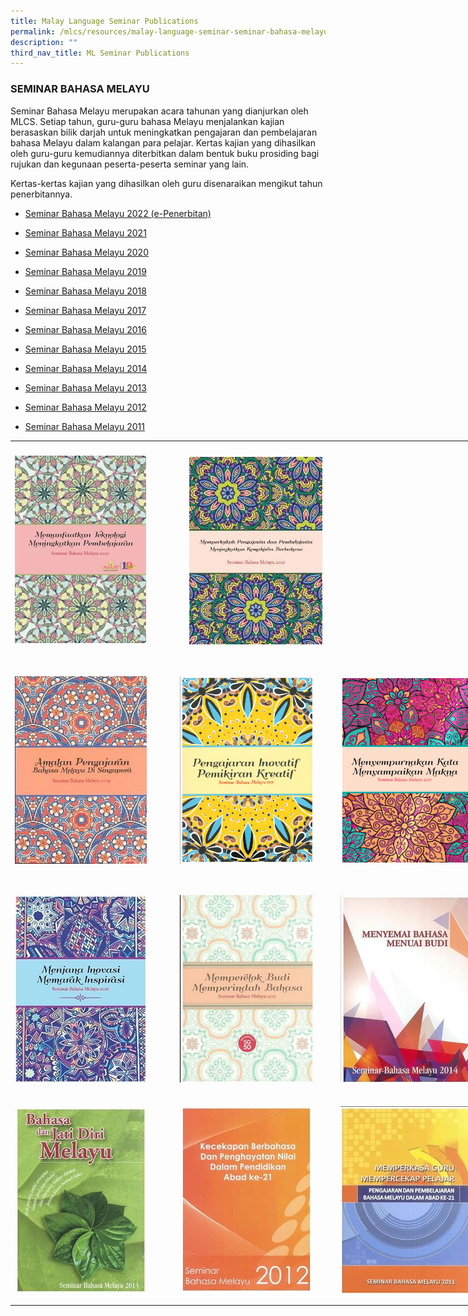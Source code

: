 ```yaml
---
title: Malay Language Seminar Publications
permalink: /mlcs/resources/malay-language-seminar-seminar-bahasa-melayu-publications/
description: ""
third_nav_title: ML Seminar Publications
---
```

### SEMINAR BAHASA MELAYU

Seminar Bahasa Melayu merupakan acara tahunan yang dianjurkan oleh MLCS. Setiap tahun, guru-guru bahasa Melayu menjalankan kajian berasaskan bilik darjah untuk meningkatkan pengajaran dan pembelajaran bahasa Melayu dalam kalangan para pelajar. Kertas kajian yang dihasilkan oleh guru-guru kemudiannya diterbitkan dalam bentuk buku prosiding bagi rujukan dan kegunaan peserta-peserta seminar yang lain.

Kertas-kertas kajian yang dihasilkan oleh guru disenaraikan mengikut tahun penerbitannya.

* [Seminar Bahasa Melayu 2022 (e-Penerbitan)](/mlcs/resources/malay-language-seminar-seminar-bahasa-melayu-publications/seminar-bahasa-melayu-2022)
* [Seminar Bahasa Melayu 2021](/mlcs/resources/malay-language-seminar-seminar-bahasa-melayu-publications/seminar-bahasa-melayu-2021)
*   [Seminar Bahasa Melayu 2020](/mlcs/resources/malay-language-seminar-seminar-bahasa-melayu-publications/seminar-bahasa-melayu-2020)
*   [Seminar Bahasa Melayu 2019](/mlcs/resources/malay-language-seminar-seminar-bahasa-melayu-publications/seminar-bahasa-melayu-2019)
*   [Seminar Bahasa Melayu 2018](/mlcs/resources/malay-language-seminar-seminar-bahasa-melayu-publications/seminar-bahasa-melayu-2018)
* [Seminar Bahasa Melayu 2017](/mlcs/resources/malay-language-seminar-seminar-bahasa-melayu-publications/seminar-bahasa-melayu-2017)
*    [Seminar Bahasa Melayu 2016](/mlcs/resources/malay-language-seminar-seminar-bahasa-melayu-publications/seminar-bahasa-melayu-2016)
* [Seminar Bahasa Melayu 2015](/mlcs/resources/malay-language-seminar-seminar-bahasa-melayu-publications/seminar-bahasa-melayu-2015)
* [Seminar Bahasa Melayu 2014](/mlcs/resources/malay-language-seminar-seminar-bahasa-melayu-publications/seminar-bahasa-melayu-2014)

* [Seminar Bahasa Melayu 2013](/mlcs/resources/malay-language-seminar-seminar-bahasa-melayu-publications/seminar-bahasa-melayu-2013)

* [Seminar Bahasa Melayu 2012](/mlcs/resources/malay-language-seminar-seminar-bahasa-melayu-publications/seminar-bahasa-melayu-2012)

*   [Seminar Bahasa Melayu 2011](/mlcs/resources/malay-language-seminar-seminar-bahasa-melayu-publications/seminar-bahasa-melayu-2011)

<table style="box-sizing: border-box; height: 1393px; width: 821px;"><tbody style="box-sizing: border-box;"><tr style="box-sizing: border-box; height: 352.719px;"><td style="box-sizing: border-box; width: 264.047px;"><a href="/mlcs/resources/malay-language-seminar-seminar-bahasa-melayu-publications/seminar-bahasa-melayu-2020" style="box-sizing: border-box; background-color: transparent; color: rgb(202, 33, 38);"><img src="/images/1-mlcs-sbm-2020-cover-(final-with-ast-logo).jpeg" alt="ML Seminar 2020" title="ML Seminar 2020" data-displaymode="Thumbnail" style="box-sizing: border-box; border-style: none; margin: 10px 0px; max-width: 100%;"></a></td><td style="box-sizing: border-box; width: 257.102px;"><a target="_blank" href="/mlcs/resources/malay-language-seminar-seminar-bahasa-melayu-publications/seminar-bahasa-melayu-2021" style="box-sizing: border-box; background-color: transparent; color: rgb(202, 33, 38);"><img src="/images/00-mlcs-sbm-cover.jpeg" alt="Seminar Bahasa Melayu 2021" title="Seminar Bahasa Melayu 2021" data-displaymode="Thumbnail" style="box-sizing: border-box; border-style: none; margin: 10px auto; max-width: 100%; display: block;"></a></td><td style="box-sizing: border-box; width: 291.852px;">&nbsp;</td></tr><tr style="box-sizing: border-box; height: 352.719px;"><td style="box-sizing: border-box; width: 264.047px;"><a href="/mlcs/resources/malay-language-seminar-seminar-bahasa-melayu-publications/seminar-bahasa-melayu-2019" style="box-sizing: border-box; background-color: transparent; color: rgb(202, 33, 38);"><img src="/images/20190823090123670_0001.jpeg" alt="ML Seminar 2019" title="ML Seminar 2019" data-displaymode="Thumbnail" style="box-sizing: border-box; border-style: none; margin: 10px 0px; max-width: 100%;"></a></td><td style="box-sizing: border-box; width: 257.102px;"><a href="/mlcs/resources/malay-language-seminar-seminar-bahasa-melayu-publications/seminar-bahasa-melayu-2018" style="box-sizing: border-box; background-color: transparent; color: rgb(202, 33, 38);"><img src="/images/sbm18_crp.png" alt="ML Seminar 2018" title="ML Seminar 2018" data-displaymode="Thumbnail" style="box-sizing: border-box; border-style: none; margin: 10px 0px; max-width: 100%;"></a></td><td style="box-sizing: border-box; width: 291.852px;"><a href="/mlcs/resources/malay-language-seminar-seminar-bahasa-melayu-publications/seminar-bahasa-melayu-2017" style="box-sizing: border-box; background-color: transparent; color: rgb(202, 33, 38);"><img src="/images/seminar-bahasa-melayu-2017_crp.png" alt="ML Seminar 2017" title="ML Seminar 2017" data-displaymode="Thumbnail" style="box-sizing: border-box; border-style: none; margin: 10px 0px; max-width: 100%;"></a></td></tr><tr style="box-sizing: border-box; height: 347.562px;"><td style="box-sizing: border-box; width: 264.047px;"><a href="/mlcs/resources/malay-language-seminar-seminar-bahasa-melayu-publications/seminar-bahasa-melayu-2016" style="box-sizing: border-box; background-color: transparent; color: rgb(202, 33, 38);"><img src="/images/seminar-bahasa-melayu-201619fd1cd1c46444c6a2347e5f095eb7fc.jpeg" alt="ML Seminar 2016" title="ML Seminar 2016" data-displaymode="Thumbnail" style="box-sizing: border-box; border-style: none; margin: 10px 0px; max-width: 100%;"></a></td><td style="box-sizing: border-box; width: 257.102px;"><a href="/mlcs/resources/malay-language-seminar-seminar-bahasa-melayu-publications/seminar-bahasa-melayu-2015" style="box-sizing: border-box; background-color: transparent; color: rgb(202, 33, 38);"><img src="/images/seminar-bahasa-melayu-2015e8817bfb37d547daab88a719713284a9.jpeg" alt="seminar-bahasa-melayu-2015" title="seminar-bahasa-melayu-2015" data-displaymode="Thumbnail" style="box-sizing: border-box; border-style: none; margin: 10px 0px; max-width: 100%;"></a></td><td style="box-sizing: border-box; width: 291.852px;"><a href="/mlcs/resources/malay-language-seminar-seminar-bahasa-melayu-publications/seminar-bahasa-melayu-2014" style="box-sizing: border-box; background-color: transparent; color: rgb(202, 33, 38);"><img src="/images/seminar-bahasa-melayu-20145c73253ac6804460b5b210172d692ff6.jpeg" alt="seminar-bahasa-melayu-2014" title="seminar-bahasa-melayu-2014" data-displaymode="Thumbnail" style="box-sizing: border-box; border-style: none; margin: 10px 0px; max-width: 100%;"></a></td></tr><tr style="box-sizing: border-box; height: 330px;"><td style="box-sizing: border-box; width: 264.047px;"><a href="/mlcs/resources/malay-language-seminar-seminar-bahasa-melayu-publications/seminar-bahasa-melayu-2013" style="box-sizing: border-box; background-color: transparent; color: rgb(202, 33, 38);"><img src="/images/seminar-bahasa-melayu-2013075e901c9f4047a2a67824db49e68589.jpeg" alt="seminar-bahasa-melayu-2013" title="seminar-bahasa-melayu-2013" data-displaymode="Thumbnail" style="box-sizing: border-box; border-style: none; margin: 10px 0px; max-width: 100%;"></a></td><td style="box-sizing: border-box; width: 257.102px;"><a href="/mlcs/resources/malay-language-seminar-seminar-bahasa-melayu-publications/seminar-bahasa-melayu-2012" style="box-sizing: border-box; background-color: transparent; color: rgb(202, 33, 38);"><img src="/images/seminar-bahasa-melayu-2012a1058f6008074132a38d8d6e9f8161c2.jpeg" alt="seminar-bahasa-melayu-2012" title="seminar-bahasa-melayu-2012" data-displaymode="Thumbnail" style="box-sizing: border-box; border-style: none; margin: 10px 0px; max-width: 100%;"></a></td><td style="box-sizing: border-box; width: 291.852px;"><a href="/mlcs/resources/malay-language-seminar-seminar-bahasa-melayu-publications/seminar-bahasa-melayu-2011" style="box-sizing: border-box; background-color: transparent; color: rgb(202, 33, 38);"><img src="/images/seminar-bahasa-melayu-2011cebd568a43ce48c9ae85930ef52063c5.jpeg" alt="seminar-bahasa-melayu-2011" title="seminar-bahasa-melayu-2011" data-displaymode="Thumbnail" style="box-sizing: border-box; border-style: none; margin: 10px 0px; max-width: 100%;"></a></td></tr></tbody></table>